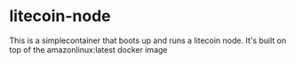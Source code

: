 # litecoin-node

This is a simplecontainer that boots up and runs a litecoin node. It's built on top of the amazonlinux:latest docker image
